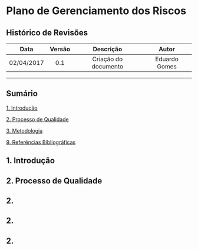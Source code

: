 # Plano de Gerenciamento dos Riscos

## Histórico de Revisões

| Data | Versão | Descrição | Autor |
|:----:|:------:|:---------:|:-----:|
|02/04/2017|0.1|Criação do documento|Eduardo Gomes|

***

## Sumário

[1. Introdução](#1-introdução)  

[2. Processo de Qualidade](#2-Processo-de-Qualidade)

[3. Metodologia](#2-metodologia)

[9. Referências Bibliográficas](#10-referências-bibliográficas)

## 1. Introdução

## 2. Processo de Qualidade
## 2. 
## 2. 
## 2. 